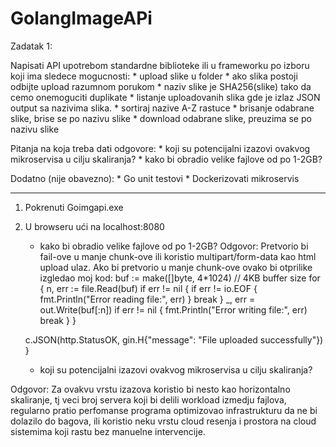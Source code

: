 # GolangImageAPi

Zadatak 1:

Napisati API upotrebom standardne biblioteke ili u frameworku po izboru koji ima sledece mogucnosti:
    * upload slike u folder
        * ako slika postoji odbijte upload razumnom porukom
        * naziv slike je SHA256(slike) tako da cemo onemoguciti duplikate
    * listanje uploadovanih slika gde je izlaz JSON output sa nazivima slika.
    * sortiraj nazive A-Z rastuce
    * brisanje odabrane slike, brise se po nazivu slike
    * download odabrane slike, preuzima se po nazivu slike

Pitanja na koja treba dati odgovore:
    * koji su potencijalni izazovi ovakvog mikroservisa u cilju skaliranja?
    * kako bi obradio velike fajlove od po 1-2GB?

Dodatno (nije obavezno):
    * Go unit testovi
    * Dockerizovati mikroservis



------------------------------------------------------------------------------------------------------------------------
1. Pokrenuti Goimgapi.exe
2. U browseru ući na localhost:8080


    * kako bi obradio velike fajlove od po 1-2GB?
Odgovor: Pretvorio bi fail-ove u manje chunk-ove ili koristio multipart/form-data kao html upload ulaz.
Ako bi pretvorio u manje chunk-ove ovako bi otprilike izgledao moj kod:
	buf := make([]byte, 4*1024) // 4KB buffer size
	for {
		n, err := file.Read(buf)
		if err != nil {
			if err != io.EOF {
				fmt.Println("Error reading file:", err)
			}
			break
		}
		_, err = out.Write(buf[:n])
		if err != nil {
			fmt.Println("Error writing file:", err)
			break
		}
	}

	c.JSON(http.StatusOK, gin.H{"message": "File uploaded successfully"})
}

    * koji su potencijalni izazovi ovakvog mikroservisa u cilju skaliranja?

Odgovor:
Za ovakvu vrstu izazova koristio bi nesto kao horizontalno skaliranje, tj veci broj servera koji bi delili workload izmedju fajlova, regularno pratio perfomanse programa optimizovao infrastrukturu da ne bi dolazilo do bagova, ili koristio neku vrstu cloud resenja i prostora na cloud sistemima koji rastu bez manuelne intervencije.
